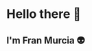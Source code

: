 # Hello there 👋

## I'm Fran Murcia 👽


<!--
I'm auniversity student, coursing Computer Engineering in <a href="https://www.ua.es/">Universidad de Alicante</a> and this is my personal repository


In this repositoryb! you will find my personal projects and my universitys jobs

- 🎓 I'm currently focus in finish my studies
- 🔭 I’m looking for improve my knowledge every day
- 👯 I like team work



![](https://komarev.com/ghpvc/?username=fmurciag)


Here are some ideas to get you started:


- 🌱 I’m currently learning ...
- 👯 I’m looking to collaborate on ...
- 🤔 I’m looking for help with ...
- 💬 Ask me about ...
- 📫 How to reach me: ...
- 😄 Pronouns: ...
- ⚡ Fun fact: ...
-->
